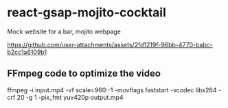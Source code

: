# react-gsap-mojito-cocktail

Mock website for a bar, mojito webpage

https://github.com/user-attachments/assets/2fd1219f-96bb-4770-babc-b2cc1a6109b1

## FFmpeg code to optimize the video
ffmpeg -i input.mp4 -vf scale=960:-1 -movflags faststart -vcodec libx264 -crf 20 -g 1 -pix_fmt yuv420p output.mp4
